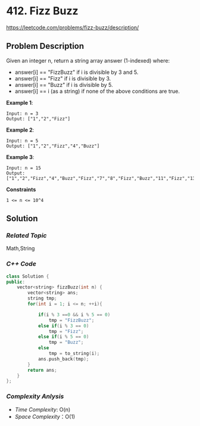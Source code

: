 # 412. Fizz Buzz
https://leetcode.com/problems/fizz-buzz/description/

## Problem Description

Given an integer n, return a string array answer (1-indexed) where:

  - answer[i] == "FizzBuzz" if i is divisible by 3 and 5.
  - answer[i] == "Fizz" if i is divisible by 3.
  - answer[i] == "Buzz" if i is divisible by 5.
  - answer[i] == i (as a string) if none of the above conditions are true.

**Example 1**:
```
Input: n = 3
Output: ["1","2","Fizz"]
```
**Example 2**:
```
Input: n = 5
Output: ["1","2","Fizz","4","Buzz"]
```
**Example 3**:
```
Input: n = 15
Output: ["1","2","Fizz","4","Buzz","Fizz","7","8","Fizz","Buzz","11","Fizz","13","14","FizzBuzz"]
```

**Constraints**
```
1 <= n <= 10^4
```

## Solution

### _Related Topic_
   Math,String

### _C++ Code_
```cpp
class Solution {
public:
    vector<string> fizzBuzz(int n) {
        vector<string> ans;
        string tmp;
        for(int i = 1; i <= n; ++i){

            if(i % 3 ==0 && i % 5 == 0)
                tmp = "FizzBuzz";
            else if(i % 3 == 0)
                tmp = "Fizz";
            else if(i % 5 == 0)
                tmp = "Buzz";
            else 
                tmp = to_string(i);
            ans.push_back(tmp);
        }
        return ans;
    }
};
```

### _Complexity Anlysis_
- _Time Complexity_: O(n)
- _Space Complexity_：O(1)
